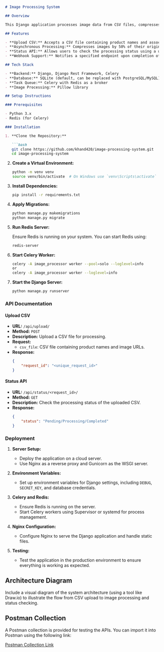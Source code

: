 ```markdown
# Image Processing System

## Overview

This Django application processes image data from CSV files, compresses the images asynchronously, and stores the results in a database. The system includes APIs for uploading CSV files, checking the processing status, and supports webhook notifications after processing is completed.

## Features

- **Upload CSV:** Accepts a CSV file containing product names and associated image URLs.
- **Asynchronous Processing:** Compresses images by 50% of their original quality using Celery.
- **Status API:** Allows users to check the processing status using a unique request ID.
- **Webhook Support:** Notifies a specified endpoint upon completion of image processing.

## Tech Stack

- **Backend:** Django, Django Rest Framework, Celery
- **Database:** SQLite (default, can be replaced with PostgreSQL/MySQL)
- **Task Queue:** Celery with Redis as a broker
- **Image Processing:** Pillow library

## Setup Instructions

### Prerequisites

- Python 3.x
- Redis (for Celery)

### Installation

1. **Clone the Repository:**

   ```bash
   git clone https://github.com/khand420/image-processing-system.git
   cd image-processing-system
   ```

2. **Create a Virtual Environment:**

   ```bash
   python -m venv venv
   source venv/bin/activate  # On Windows use `venv\Scripts\activate`
   ```

3. **Install Dependencies:**

   ```bash
   pip install -r requirements.txt
   ```

4. **Apply Migrations:**

   ```bash
   python manage.py makemigrations
   python manage.py migrate
   ```

5. **Run Redis Server:**

   Ensure Redis is running on your system. You can start Redis using:

   ```bash
   redis-server
   ```

6. **Start Celery Worker:**

   ```bash
   celery -A image_processor worker --pool=solo --loglevel=info
   or
   celery -A image_processor worker --loglevel=info
   ```

7. **Start the Django Server:**

   ```bash
   python manage.py runserver
   ```

### API Documentation

#### Upload CSV

- **URL:** `/api/upload/`
- **Method:** `POST`
- **Description:** Upload a CSV file for processing.
- **Request:**
  - `csv_file`: CSV file containing product names and image URLs.
- **Response:**
  ```json
  {
      "request_id": "<unique_request_id>"
  }
  ```

#### Status API

- **URL:** `/api/status/<request_id>/`
- **Method:** `GET`
- **Description:** Check the processing status of the uploaded CSV.
- **Response:**
  ```json
  {
      "status": "Pending/Processing/Completed"
  }
  ```

### Deployment

1. **Server Setup:**
   - Deploy the application on a cloud server.
   - Use Nginx as a reverse proxy and Gunicorn as the WSGI server.

2. **Environment Variables:**
   - Set up environment variables for Django settings, including `DEBUG`, `SECRET_KEY`, and database credentials.

3. **Celery and Redis:**
   - Ensure Redis is running on the server.
   - Start Celery workers using Supervisor or systemd for process management.

4. **Nginx Configuration:**
   - Configure Nginx to serve the Django application and handle static files.

5. **Testing:**
   - Test the application in the production environment to ensure everything is working as expected.

## Architecture Diagram

Include a visual diagram of the system architecture (using a tool like Draw.io) to illustrate the flow from CSV upload to image processing and status checking.

## Postman Collection

A Postman collection is provided for testing the APIs. You can import it into Postman using the following link:

[Postman Collection Link](https://github.com/khand420/img_processing/Image_processing.postman_collection)


